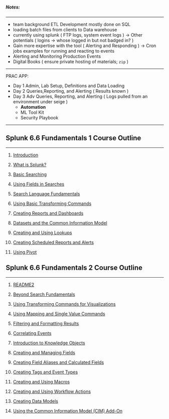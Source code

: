 ##### Notes:
-----
*   team background ETL Development mostly done on SQL
*   loading batch files from clients to Data warehouse
*   currently using splunk ( FTP logs, system event logs ) -> Other potentials ( logins -> whose logged in but not badged in? )
*   Gain more expertise with the tool ( Alerting and Responding ) -> Cron jobs examples for running and reacting to events
*   Alerting and Monitoring Production Events
*   Digital Books  ( ensure private hosting of materials; `zip` )

-----
PRAC APP:
* Day 1 Admin, Lab Setup, Definitions and Data Loading
* Day 2 Queries,Reporting, and Alerting ( Results known )
* Day 3 Adv Queries, Reporting, and Alerting ( Logs pulled from an environment under seige )
  * **Automation**
  * ML Tool Kit
  * Security Playbook
-----
 
## Splunk 6.6 Fundamentals 1 Course Outline
-----
 
 1. [Introduction](1-introduction.md)
 
 2. [What is Splunk?](2-what-is-splunk.md)

 3. [Basic Searching](3-basic-searching.md) 
 
 4. [Using Fields in Searches](4-using-fields-in-searches.md)
 
 5. [Search Language Fundamentals](5-search-language-fundamentals.md)
 
 6. [Using Basic Transforming Commands](6-using-basic-transforming-commands.md)
     
 7. [Creating Reports and Dashboards](7-creating-reports-and-dashboards.md)
     
 8. [Datasets and the Common Information Model](8-datasets-and-common-information-model.md)
 
 9. [Creating and Using Lookups](9-creating-and-using-lookups.md)
 
 10. [Creating Scheduled Reports and Alerts](10-creating-scheduled-reports-and-alerts.md)
 
 11. [Using Pivot](11-using-pivot.md)

 
## Splunk 6.6 Fundamentals 2 Course Outline
-----
 
1. [README2](README2.md)
 
2. [Beyond Search Fundamentals](12-beyond-search-fundamentals.md)
     
3. [Using Transforming Commands for Visualizations](13-using-transforming-commands-for-visualizations.md)
 
4. [Using Mapping and Single Value Commands](14-using-mapping-and-single-value-commands.md)
 
5. [Filtering and Formatting Results](15-filtering-and-formatting-results.md)
 
6. [Correlating Events](16-correlating-events.md)
 
7. [Introduction to Knowledge Objects](17-intro-to-knowledge-objects.md)

8. [Creating and Managing Fields](18-creating-and-managing-fields.md)
9. [Creating Field Aliases and Calculated Fields](19-creating-field-aliases-and-calculated-fields.md)
 
10. [Creating Tags and Event Types](20-creating-tags-and-event-types.md)
 
11. [Creating and Using Macros](21-creating-and-using-macros.md)
     
12. [Creating and Using Workflow Actions](22-creating-and-using-workflow-actions.md)
 
5. [Creating Data Models](23-creating-data-models.md)
 
6. [Using the Common Information Model (CIM) Add-On](24-using-common-interface-model-addon.md)
 
